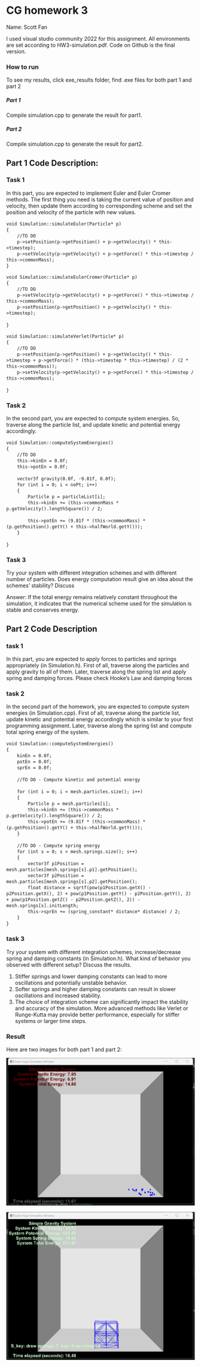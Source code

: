 CG homework 3
======================================
Name: Scott Fan

I used visual studio community 2022 for this assignment. 
All environments are set according to HW3-simulation.pdf.
Code on Github is the final version.

### How to run

To see my results, click exe_results folder, find .exe files for both part 1 and part 2

##### Part 1

Compile simulation.cpp to generate the result for part1.

##### Part 2

Compile simulation.cpp to generate the result for part2.

Part 1 Code Description:
-----------------

### Task 1

In this part, you are expected to implement Euler and Euler Cromer methods. The first thing you need is 
taking the current value of position and velocity, then update them according to corresponding scheme 
and set the position and velocity of the particle with new values.

```
void Simulation::simulateEuler(Particle* p)
{
	//TO DO
	p->setPosition(p->getPosition() + p->getVelocity() * this->timestep);
	p->setVelocity(p->getVelocity() + p->getForce() * this->timestep / this->commonMass);
}
```
```
void Simulation::simulateEulerCromer(Particle* p)
{
	//TO DO
	p->setVelocity(p->getVelocity() + p->getForce() * this->timestep / this->commonMass);
	p->setPosition(p->getPosition() + p->getVelocity() * this->timestep);

}
```
```
void Simulation::simulateVerlet(Particle* p)
{
	//TO DO
	p->setPosition(p->getPosition() + p->getVelocity() * this->timestep + p->getForce() * (this->timestep * this->timestep) / (2 * this->commonMass));
	p->setVelocity(p->getVelocity() + p->getForce() * this->timestep / this->commonMass);

}
```
### Task 2

In the second part, you are expected to compute system energies. So, traverse along the particle list, and 
update kinetic and potential energy accordingly. 

```
void Simulation::computeSystemEnergies()
{
	//TO DO
	this->kinEn = 0.0f;
	this->potEn = 0.0f;

	vector3f gravity(0.0f, -9.81f, 0.0f);
	for (int i = 0; i < noPt; i++)
	{
		Particle p = particleList[i];
		this->kinEn += (this->commonMass * p.getVelocity().lengthSquare()) / 2;

		this->potEn += (9.81f * (this->commonMass) * (p.getPosition().getY() + this->halfWorld.getY()));
	}

}
```

### Task 3

Try your system with different integration schemes and with different number of particles. Does energy 
computation result give an idea about the schemes’ stability? Discuss

Answer: If the total energy remains relatively constant throughout the simulation, it indicates that the numerical scheme used for the simulation is stable and conserves energy.


Part 2 Code Description
----------------------

### task 1

In this part, you are expected to apply forces to particles and springs appropriately (in Simulation.h). First 
of all, traverse along the particles and apply gravity to all of them. Later, traverse along the spring list and 
apply spring and damping forces. Please check Hooke’s Law and damping forces

### task 2

In the second part of the homework, you are expected to compute system energies (in Simulation.cpp). 
First of all, traverse along the particle list, update kinetic and potential energy accordingly which is similar 
to your first programming assignment. Later, traverse along the spring list and compute total spring 
energy of the system.

```
void Simulation::computeSystemEnergies()
{
	kinEn = 0.0f;
	potEn = 0.0f;
	sprEn = 0.0f;

	//TO DO - Compute kinetic and potential energy
	
	for (int i = 0; i < mesh.particles.size(); i++)
	{
		Particle p = mesh.particles[i];
		this->kinEn += (this->commonMass * p.getVelocity().lengthSquare()) / 2;
		this->potEn += (9.81f * (this->commonMass) * (p.getPosition().getY() + this->halfWorld.getY()));
	}

	//TO DO - Compute spring energy
	for (int s = 0; s < mesh.springs.size(); s++)
	{
		vector3f p1Position = mesh.particles[mesh.springs[s].p1].getPosition();
		vector3f p2Position = mesh.particles[mesh.springs[s].p2].getPosition();
		float distance = sqrtf(pow(p1Position.getX() - p2Position.getX(), 2) + pow(p1Position.getY() - p2Position.getY(), 2) + pow(p1Position.getZ() - p2Position.getZ(), 2)) - mesh.springs[s].initLength;
		this->sprEn += (spring_constant* distance* distance) / 2;
	}
}
```

### task 3

Try your system with different integration schemes, increase/decrease spring and damping constants (in 
Simulation.h). What kind of behavior you observed with different setup? Discuss the results.
1. Stiffer springs and lower damping constants can lead to more oscillations and potentially unstable behavior.
2. Softer springs and higher damping constants can result in slower oscillations and increased stability.
3. The choice of integration scheme can significantly impact the stability and accuracy of the simulation. More advanced methods like Verlet or Runge-Kutta may provide better performance, especially for stiffer systems or larger time steps.

### Result

Here are two images for both part 1 and part 2:

![](img/result_part1.png)

![](img/result_part2.png)

